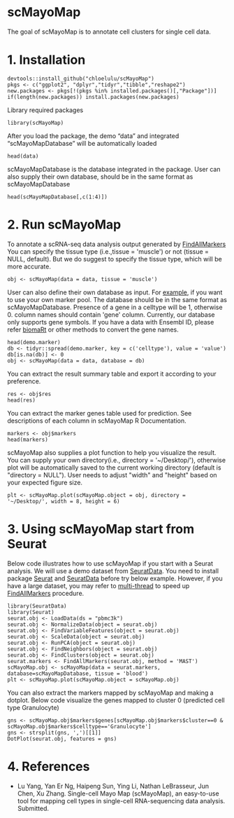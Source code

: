 <!-- README.md is generated from README.Rmd. Please edit that file -->

# scMayoMap

<!-- badges: start -->
<!-- badges: end -->

The goal of scMayoMap is to annotate cell clusters for single cell data.

# 1. Installation

``` {r, message=FALSE, warnings = F, results=FALSE}
devtools::install_github("chloelulu/scMayoMap")
pkgs <- c("ggplot2", "dplyr","tidyr","tibble","reshape2")
new.packages <- pkgs[!(pkgs %in% installed.packages()[,"Package"])]
if(length(new.packages)) install.packages(new.packages)
```

Library required packages
```{r, message=FALSE, warning=FALSE}
library(scMayoMap)
```

After you load the package, the demo “data” and integrated “scMayoMapDatabase”
will be automatically loaded

``` {r, message=FALSE, warning=FALSE}
head(data)
```

scMayoMapDatabase is the database integrated in the package. User can also supply their own database, should be in the same format as scMayoMapDatabase

``` {r, message=FALSE, warning=FALSE}
head(scMayoMapDatabase[,c(1:4)])
```


# 2. Run scMayoMap

To annotate a scRNA-seq data analysis output generated by [FindAllMarkers](https://satijalab.org/seurat/reference/findallmarkers)
You can specify the tissue type (i.e.,tissue = 'muscle') or not (tissue = NULL, default). But we do suggest to specify the tissue type, which will be more accurate. 

```{r, message=FALSE, warning=FALSE}
obj <- scMayoMap(data = data, tissue = 'muscle')
```

User can also define their own database as input. For [example](https://github.com/chloelulu/scMayoMap/blob/main/data/demo.marker.Rdata), if you want to use your own marker pool. The database should be in the same format as scMayoMapDatabase. Presence of a gene in a celltype will be 1, otherwise 0. column names should contain 'gene' column. Currently, our database only supports gene symbols. If you have a data with Ensembl ID, please refer [biomaRt](https://bioconductor.org/packages/release/bioc/html/biomaRt.html) or other methods to convert the gene names. 
```{r, message=FALSE, warning=FALSE}
head(demo.marker)
db <- tidyr::spread(demo.marker, key = c('celltype'), value = 'value')
db[is.na(db)] <- 0
obj <- scMayoMap(data = data, database = db)
```


You can extract the result summary table and export it according to your preference.
```{r, message=FALSE, warning=FALSE}
res <- obj$res
head(res)
```

You can extract the marker genes table used for prediction. See descriptions of each column in scMayoMap R Documentation.
```{r, message=FALSE, warning=FALSE}
markers <- obj$markers
head(markers)
```

scMayoMap also supplies a plot function to help you visualize the result. You can supply your own directory(i.e., directory = '~/Desktop/'), otherwise plot will be automatically saved to the current working directory (default is "directory = NULL"). User needs to adjust "width" and "height" based on your expected figure size.
```{r, fig.retina = 4, fig.width= 7, fig.height=5, results=FALSE, message=FALSE, warning=FALSE}
plt <- scMayoMap.plot(scMayoMap.object = obj, directory = '~/Desktop/', width = 8, height = 6)
```

# 3. Using scMayoMap start from Seurat 

Below code illustrates how to use scMayoMap if you start with a Seurat analysis. We will use a demo dataset from [SeuratData](https://github.com/satijalab/seurat-data). You need to install package [Seurat](https://satijalab.org/seurat/articles/install.html) and [SeuratData](https://github.com/satijalab/seurat-data) before try below example. However, if you have a large dataset, you may refer to [multi-thread](https://github.com/satijalab/seurat/issues/1865) to speed up [FindAllMarkers](https://satijalab.org/seurat/reference/findallmarkers) procedure.
```{r,fig.retina = 4, fig.width= 7, fig.height=5, results=FALSE, message=FALSE, warning=FALSE}
library(SeuratData)
library(Seurat)
seurat.obj <- LoadData(ds = "pbmc3k") 
seurat.obj <- NormalizeData(object = seurat.obj)
seurat.obj <- FindVariableFeatures(object = seurat.obj)
seurat.obj <- ScaleData(object = seurat.obj)
seurat.obj <- RunPCA(object = seurat.obj)
seurat.obj <- FindNeighbors(object = seurat.obj)
seurat.obj <- FindClusters(object = seurat.obj)
seurat.markers <- FindAllMarkers(seurat.obj, method = 'MAST')
scMayoMap.obj <- scMayoMap(data = seurat.markers, database=scMayoMapDatabase, tissue = 'blood')
plt <- scMayoMap.plot(scMayoMap.object = scMayoMap.obj)
```

You can also extract the markers mapped by scMayoMap and making a dotplot. 
Below code visualize the genes mapped to cluster 0 (predicted cell type Granulocyte)
```{r,fig.retina = 4, fig.width= 8, fig.height=5, results=FALSE, message=FALSE, warning=FALSE}
gns <- scMayoMap.obj$markers$genes[scMayoMap.obj$markers$cluster==0 & scMayoMap.obj$markers$celltype=='Granulocyte']
gns <- strsplit(gns, ',')[[1]]
DotPlot(seurat.obj, features = gns)
```

# 4. References

  - Lu Yang, Yan Er Ng, Haipeng Sun, Ying Li, Nathan LeBrasseur, Jun Chen, Xu Zhang. Single-cell Mayo Map (scMayoMap), an easy-to-use tool for mapping cell types in single-cell RNA-sequencing data analysis. Submitted.

